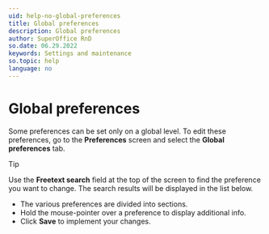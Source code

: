 ```yaml
---
uid: help-no-global-preferences
title: Global preferences
description: Global preferences
author: SuperOffice RnD
so.date: 06.29.2022
keywords: Settings and maintenance
so.topic: help
language: no
---
```


# Global preferences

Some preferences can be set only on a global level. To edit these preferences, go to the **Preferences** screen and select the **Global preferences** tab.

> [!TIP]
> Use the **Freetext search** field at the top of the screen to find the preference you want to change. The search results will be displayed in the list below.

* The various preferences are divided into sections.
* Hold the mouse-pointer over a preference to display additional info.
* Click **Save** to implement your changes.

